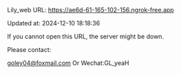 Lily_web URL: https://ae6d-61-165-102-156.ngrok-free.app

Updated at: 2024-12-10 18:18:36

If you cannot open this URL, the server might be down.

Please contact: 

goley04@foxmail.com Or Wechat:GL_yeaH